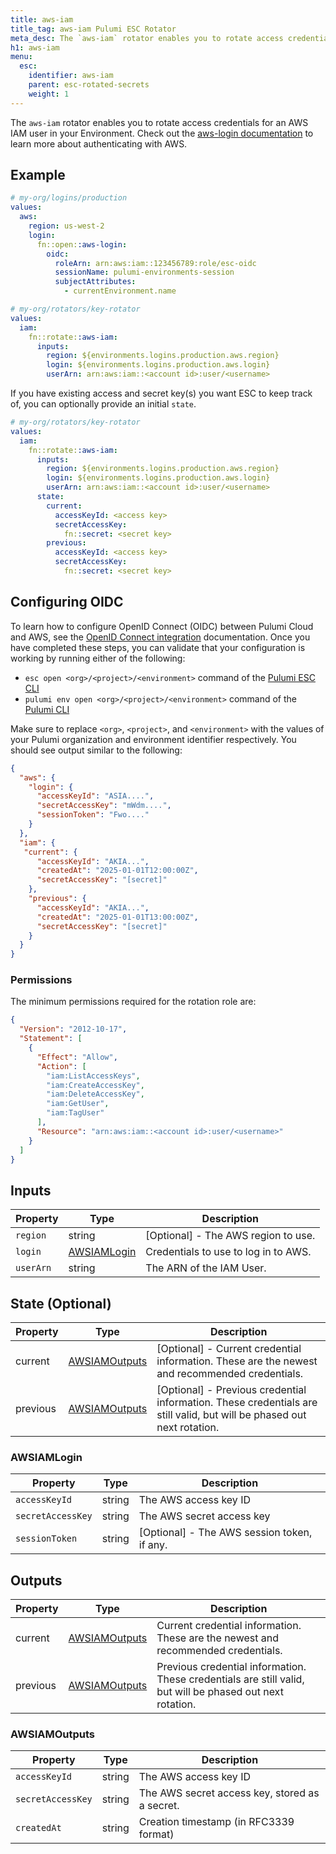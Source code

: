 ```yaml
---
title: aws-iam
title_tag: aws-iam Pulumi ESC Rotator
meta_desc: The `aws-iam` rotator enables you to rotate access credentials for an AWS IAM User.
h1: aws-iam
menu:
  esc:
    identifier: aws-iam
    parent: esc-rotated-secrets
    weight: 1
---
```


The `aws-iam` rotator enables you to rotate access credentials for an AWS IAM user in your Environment. Check out the [aws-login documentation](/docs/esc/integrations/dynamic-login-credentials/aws-login/) to learn more about authenticating with AWS.

## Example

```yaml
# my-org/logins/production
values:
  aws:
    region: us-west-2
    login:
      fn::open::aws-login:
        oidc:
          roleArn: arn:aws:iam::123456789:role/esc-oidc
          sessionName: pulumi-environments-session
          subjectAttributes:
            - currentEnvironment.name
```

```yaml
# my-org/rotators/key-rotator
values:
  iam:
    fn::rotate::aws-iam:
      inputs:
        region: ${environments.logins.production.aws.region}
        login: ${environments.logins.production.aws.login}
        userArn: arn:aws:iam::<account id>:user/<username>
```

If you have existing access and secret key(s) you want ESC to keep track of, you can optionally provide an initial `state`.

```yaml
# my-org/rotators/key-rotator
values:
  iam:
    fn::rotate::aws-iam:
      inputs:
        region: ${environments.logins.production.aws.region}
        login: ${environments.logins.production.aws.login}
        userArn: arn:aws:iam::<account id>:user/<username>
      state:
        current:
          accessKeyId: <access key>
          secretAccessKey:
            fn::secret: <secret key>
        previous:
          accessKeyId: <access key>
          secretAccessKey:
            fn::secret: <secret key>
```

## Configuring OIDC

To learn how to configure OpenID Connect (OIDC) between Pulumi Cloud and AWS, see the [OpenID Connect integration](/docs/pulumi-cloud/oidc/provider/aws/) documentation. Once you have completed these steps, you can validate that your configuration is working by running either of the following:

* `esc open <org>/<project>/<environment>` command of the [Pulumi ESC CLI](/docs/esc-cli/)
* `pulumi env open <org>/<project>/<environment>` command of the [Pulumi CLI](/docs/install/)

Make sure to replace `<org>`, `<project>`, and `<environment>` with the values of your Pulumi organization and environment identifier respectively. You should see output similar to the following:

```json
{
  "aws": {
    "login": {
      "accessKeyId": "ASIA....",
      "secretAccessKey": "mWdm....",
      "sessionToken": "Fwo...."
    }
  },
  "iam": {
   "current": {
      "accessKeyId": "AKIA...",
      "createdAt": "2025-01-01T12:00:00Z",
      "secretAccessKey": "[secret]"
    },
    "previous": {
      "accessKeyId": "AKIA...",
      "createdAt": "2025-01-01T13:00:00Z",
      "secretAccessKey": "[secret]"
    }
  }
}
```

### Permissions

The minimum permissions required for the rotation role are:

```json
{
  "Version": "2012-10-17",
  "Statement": [
    {
      "Effect": "Allow",
      "Action": [
        "iam:ListAccessKeys",
        "iam:CreateAccessKey",
        "iam:DeleteAccessKey",
        "iam:GetUser",
        "iam:TagUser"
      ],
      "Resource": "arn:aws:iam::<account id>:user/<username>"
    }
  ]
}
```

## Inputs

| Property   | Type                                                     | Description                                                                                                              |
|------------|----------------------------------------------------------|--------------------------------------------------------------------------------------------------------------------------|
| `region`   | string                                                   | [Optional] - The AWS region to use.                                                                                      |
| `login`    | [AWSIAMLogin](#awsiamlogin)                              | Credentials to use to log in to AWS.                                                                                     |
| `userArn`  | string                                                   | The ARN of the IAM User.                                                                                                 |

## State (Optional)

| Property | Type                            | Description                                                                                                            |
|----------|---------------------------------|------------------------------------------------------------------------------------------------------------------------|
| current  | [AWSIAMOutputs](#awsiamoutputs) | [Optional] - Current credential information. These are the newest and recommended credentials.                         |
| previous | [AWSIAMOutputs](#awsiamoutputs) | [Optional] - Previous credential information. These credentials are still valid, but will be phased out next rotation. |

### AWSIAMLogin

| Property          | Type   | Description                                 |
|-------------------|--------|---------------------------------------------|
| `accessKeyId`     | string | The AWS access key ID                       |
| `secretAccessKey` | string | The AWS secret access key                   |
| `sessionToken`    | string | [Optional] - The AWS session token, if any. |

## Outputs

| Property | Type                            | Description                                                                                               |
|----------|---------------------------------|-----------------------------------------------------------------------------------------------------------|
| current  | [AWSIAMOutputs](#awsiamoutputs) | Current credential information. These are the newest and recommended credentials.                         |
| previous | [AWSIAMOutputs](#awsiamoutputs) | Previous credential information. These credentials are still valid, but will be phased out next rotation. |

### AWSIAMOutputs

| Property          | Type   | Description                                    |
|-------------------|--------|------------------------------------------------|
| `accessKeyId`     | string | The AWS access key ID                          |
| `secretAccessKey` | string | The AWS secret access key, stored as a secret. |
| `createdAt`       | string | Creation timestamp (in RFC3339 format)         |
